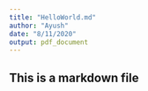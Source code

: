 ```yaml
---
title: "HelloWorld.md"
author: "Ayush"
date: "8/11/2020"
output: pdf_document
---
```

## This is a markdown file